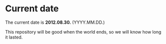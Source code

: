 # Current date

The current date is **2012.08.30.** (YYYY.MM.DD.)

This repository will be good when the world ends, so we will know how long it lasted.